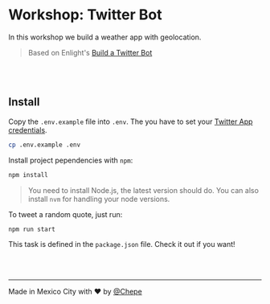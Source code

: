# Workshop: Twitter Bot

In this workshop we build a weather app with geolocation.

> Based on Enlight's [Build a Twitter Bot](https://enlight.nyc/twitter-bot#project)

<br><br>

## Install

Copy the `.env.example` file into `.env`. The you have to set your [Twitter App credentials](https://apps.twitter.com/).

```sh
cp .env.example .env
```

Install project pependencies with `npm`:

```sh
npm install
```

> You need to install Node.js, the latest version should do. You can also install `nvm` for handling your node versions.

To tweet a random quote, just run:

```sh
npm run start
```

This task is defined in the `package.json` file. Check it out if you want!

<br><br>

---

Made in Mexico City with ❤️ by [@Chepe](https://twitter.com/Chepe)
